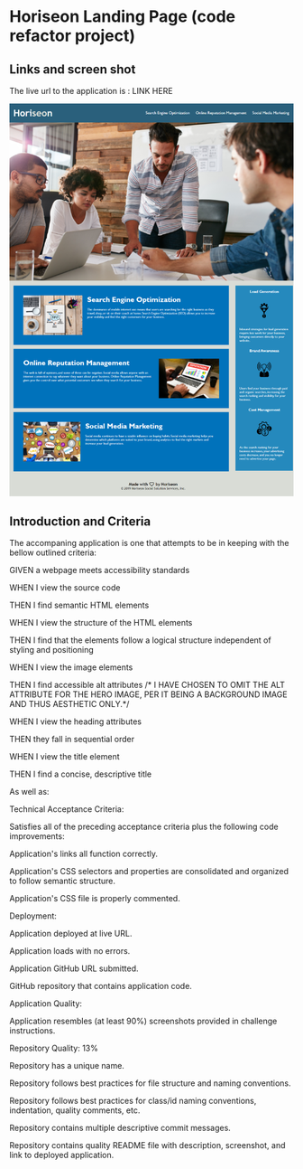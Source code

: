 # Horiseon Landing Page (code refactor project)

## Links and screen shot
The live url to the application is : LINK HERE

![webpage screenshot](/assets/images/final_landing_page.png?raw=true)

## Introduction and Criteria

The accompaning application is one that attempts to be in keeping with the bellow outlined criteria:

GIVEN a webpage meets accessibility standards

WHEN I view the source code

THEN I find semantic HTML elements

WHEN I view the structure of the HTML elements

THEN I find that the elements follow a logical structure independent of styling and positioning

WHEN I view the image elements

THEN I find accessible alt attributes /* I HAVE CHOSEN TO OMIT THE ALT ATTRIBUTE FOR THE HERO IMAGE, PER IT BEING A BACKGROUND IMAGE AND THUS AESTHETIC ONLY.*/

WHEN I view the heading attributes

THEN they fall in sequential order

WHEN I view the title element

THEN I find a concise, descriptive title

As well as:

Technical Acceptance Criteria: 

Satisfies all of the preceding acceptance criteria plus the following code improvements:

Application's links all function correctly.

Application's CSS selectors and properties are consolidated and organized to follow semantic structure.

Application's CSS file is properly commented.

Deployment: 

Application deployed at live URL.

Application loads with no errors.

Application GitHub URL submitted.

GitHub repository that contains application code.

Application Quality: 

Application resembles (at least 90%) screenshots provided in challenge instructions.

Repository Quality: 13%

Repository has a unique name.

Repository follows best practices for file structure and naming conventions.

Repository follows best practices for class/id naming conventions, indentation, quality comments, etc.

Repository contains multiple descriptive commit messages.

Repository contains quality README file with description, screenshot, and link to deployed application.




